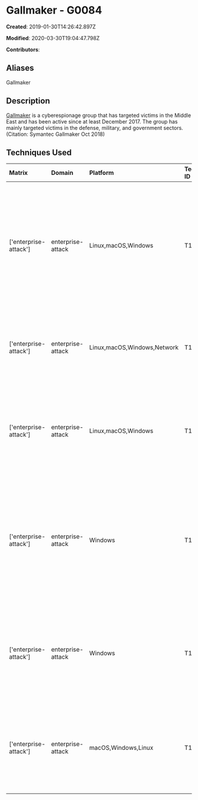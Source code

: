# Gallmaker - G0084

**Created**: 2019-01-30T14:26:42.897Z

**Modified**: 2020-03-30T19:04:47.798Z

**Contributors**: 

## Aliases

Gallmaker

## Description

[Gallmaker](https://attack.mitre.org/groups/G0084) is a cyberespionage group that has targeted victims in the Middle East and has been active since at least December 2017. The group has mainly targeted victims in the defense, military, and government sectors.(Citation: Symantec Gallmaker Oct 2018)

## Techniques Used

|Matrix|Domain|Platform|Technique ID|Technique Name|Use|
| :---| :---| :---| :---| :---| :---|
|['enterprise-attack']|enterprise-attack|Linux,macOS,Windows|T1204.002|Malicious File|[Gallmaker](https://attack.mitre.org/groups/G0084) sent victims a lure document with a warning that asked victims to “enable content” for execution.(Citation: Symantec Gallmaker Oct 2018)|
|['enterprise-attack']|enterprise-attack|Linux,macOS,Windows,Network|T1027|Obfuscated Files or Information|[Gallmaker](https://attack.mitre.org/groups/G0084) obfuscated shellcode used during execution.(Citation: Symantec Gallmaker Oct 2018)|
|['enterprise-attack']|enterprise-attack|Linux,macOS,Windows|T1560.001|Archive via Utility|[Gallmaker](https://attack.mitre.org/groups/G0084) has used WinZip, likely to archive data prior to exfiltration.(Citation: Symantec Gallmaker Oct 2018)|
|['enterprise-attack']|enterprise-attack|Windows|T1559.002|Dynamic Data Exchange|[Gallmaker](https://attack.mitre.org/groups/G0084) attempted to exploit Microsoft’s DDE protocol in order to gain access to victim machines and for execution.(Citation: Symantec Gallmaker Oct 2018)|
|['enterprise-attack']|enterprise-attack|Windows|T1059.001|PowerShell|[Gallmaker](https://attack.mitre.org/groups/G0084) used PowerShell to download additional payloads and for execution.(Citation: Symantec Gallmaker Oct 2018)|
|['enterprise-attack']|enterprise-attack|macOS,Windows,Linux|T1566.001|Spearphishing Attachment|[Gallmaker](https://attack.mitre.org/groups/G0084) sent emails with malicious Microsoft Office documents attached.(Citation: Symantec Gallmaker Oct 2018)|
